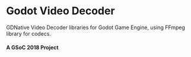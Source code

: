 # Godot Video Decoder

GDNative Video Decoder libraries for Godot Game Engine, using FFmpeg library for codecs.

#### A GSoC 2018 Project
